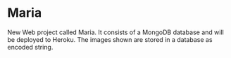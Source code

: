 # Maria

New Web project called Maria. It consists of a MongoDB database and will be deployed to Heroku. The images shown are stored in a database as encoded string.